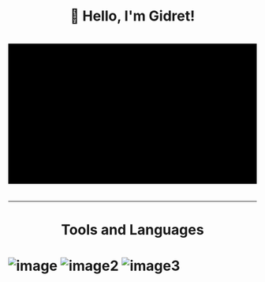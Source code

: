 <h1 align="center">👋 Hello, I'm Gidret!<h1>

<p align="center">
 <img width="600" src="assets/gidret.gif" />
</p>

---

<h1 align="center"> Tools and Languages<h1>

![image](https://github.com/Gidret/Gidret/assets/148894921/7ea23722-0da7-44c9-85dc-5f5c75aae636)
![image2](https://github.com/Gidret/Gidret/assets/148894921/db633b2d-a948-41da-83d2-1e3f37a49977)
![image3](https://github.com/Gidret/Gidret/assets/148894921/3267ad1f-0d28-4027-9d90-cfe41fc22753)
